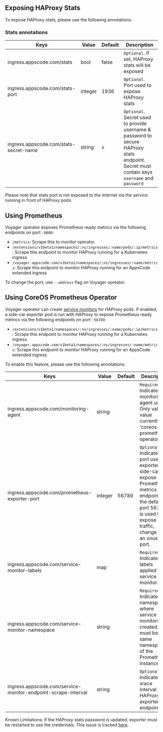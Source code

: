 ## Exposing HAProxy Stats
To expose HAProxy stats, please use the following annotations: 

### Stats annotations
|  Keys  |   Value  |  Default |  Description |
|--------|-----------|----------|-------------|
| ingress.appscode.com/stats | bool | false | `Optional`. If set, HAProxy stats will be exposed |
| ingress.appscode.com/stats-port | integer | 1936 | `Optional`. Port used to expose HAProxy stats |
| ingress.appscode.com/stats-secret-name | string | x | `Optional`. Secret used to provide username & password to secure HAProxy stats endpoint. Secret must contain keys `username` and `password` |

Please note that stats port is not exposed to the internet via the service running in front of HAProxy pods.

## Using Prometheus
Voyager operator exposes Prometheus ready metrics via the following endpoints on port `:8080`:

 - `/metrics`: Scrape this to monitor operator.
 - `/extensions/v1beta1/namespaces/:ns/ingresses/:name/pods/:ip/metrics` :  Scrape this endpoint to monitor HAProxy running for a Kubernetes ingress
 - `/voyager.appscode.com/v1beta1/namespaces/:ns/ingresses/:name/metrics`: Scrape this endpoint to monitor HAProxy running for an AppsCode extended ingress

To change the port, use `--address` flag on Voyager opreator.

## Using CoreOS Prometheus Operator
Voyager operator can create [service monitors](https://coreos.com/operators/prometheus/docs/latest/user-guides/running-exporters.html#create-a-matching-servicemonitor) for HAProxy pods. If enabled, a side-car exporter pod is run with HAProxy to expose Prometheus ready metrics via the following endpoints on port `:56789`:

 - `/extensions/v1beta1/namespaces/:ns/ingresses/:name/pods/:ip/metrics` :  Scrape this endpoint to monitor HAProxy running for a Kubernetes ingress
 - `/voyager.appscode.com/v1beta1/namespaces/:ns/ingresses/:name/metrics`: Scrape this endpoint to monitor HAProxy running for an AppsCode extended ingress

To enable this feature, please use the following annotations: 

|  Keys  |   Value  |  Default |  Description |
|--------|-----------|----------|-------------|
| ingress.appscode.com/monitoring-agent | string | | `Required`. Indicates the monitoring agent used. Only valid value currently is 'coreos-prometheus-operator' |
| ingress.appscode.com/prometheus-exporter-port| integer | 56789 | `Optional`. Indicates the port used by exporter side-car to expose Prometheus metrics endpoint. If the default port 56789 is used to expose traffic, change it to an unused port. |
| ingress.appscode.com/service-monitor-labels | map | | `Required`. Indicates labels applied to service monitor. |
| ingress.appscode.com/service-monitor-namespace| string | | `Required`. Indicates namespace where service monitors are created. This must be the same namespace of the Prometheus instance. |
| ingress.appscode.com/service-monitor-endpoint-scrape-interval | string | | `Optional`. Indicates the srace interval for HAProxy exporter endpoint

Known Limitations: If the HAProxy stats password is updated, exporter must be restarted to use the credentials. This issue is tracked [here](https://github.com/appscode/voyager/issues/212).
